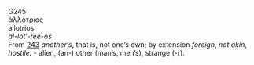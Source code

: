 G245  
ἀλλότριος  
allotrios  
*al-lot‘-ree-os*  
From [243](g0243) *another‘s*, that is, not one’s own; by extension
*foreign*, *not* *akin*, *hostile:* - alien, (an-) other (man’s, men’s),
strange (-r).  

